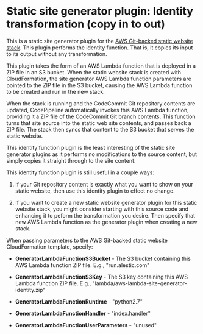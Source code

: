 
# Static site generator plugin: Identity transformation (copy in to out)

This is a static site generator plugin for the [AWS Git-backed static
website stack][stack]. This plugin performs the identity
function. That is, it copies its input to its output without any
transformation.

This plugin takes the form of an AWS Lambda function that is deployed
in a ZIP file in an S3 bucket. When the static website stack is
created with CloudFormation, the site generator AWS Lambda function
parameters are pointed to the ZIP file in the S3 bucket, causing the
AWS Lambda function to be created and run in the new stack.

When the stack is running and the CodeCommit Git repository contents
are updated, CodePipeline automatically invokes this AWS Lambda
function, providing it a ZIP file of the CodeCommit Git branch
contents. This function turns that site source into the static web
site contents, and passes back a ZIP file. The stack then syncs that
content to the S3 bucket that serves the static website.

This identity function plugin is the least interesting of the static
site generator plugins as it performs no modifications to the source
content, but simply copies it straight through to the site content.

This identity function plugin is still useful in a couple ways:

1. If your Git repository content is exactly what you want to show on
   your static website, then use this identity plugin to effect no
   change.

2. If you want to create a new static website generator plugin for
   this static website stack, you might consider starting with this
   source code and enhancing it to peform the transformation you
   desire. Then specify that new AWS Lambda function as the generator
   plugin when creating a new stack.

When passing parameters to the AWS Git-backed static website
CloudFormation template, specify:

- **GeneratorLambdaFunctionS3Bucket** - The S3 bucket containing this
  AWS Lambda function ZIP file. E.g., "run.alestic.com"

- **GeneratorLambdaFunctionS3Key** - The S3 key containing this AWS
  Lambda function ZIP file.  E.g.,
  "lambda/aws-lambda-site-generator-identity.zip"

- **GeneratorLambdaFunctionRuntime** - "python2.7"

- **GeneratorLambdaFunctionHandler** - "index.handler"

- **GeneratorLambdaFunctionUserParameters** - "unused"

[stack]: https://github.com/alestic/aws-git-backed-static-website

